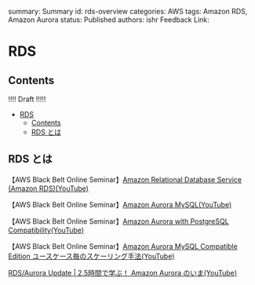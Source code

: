 summary: Summary
id: rds-overview
categories: AWS
tags: Amazon RDS, Amazon Aurora
status: Published
authors: ishr
Feedback Link: 

# RDS
## Contents

!!!! Draft !!!!!
- [RDS](#rds)
  - [Contents](#contents)
  - [RDS とは](#rds-とは)
## RDS とは



【AWS Black Belt Online Seminar】[Amazon Relational Database Service (Amazon RDS)(YouTube)](https://youtu.be/nDme-ET-_EY)

【AWS Black Belt Online Seminar】[Amazon Aurora MySQL(YouTube)](https://youtu.be/VerVNchaqVY)

【AWS Black Belt Online Seminar】[Amazon Aurora with PostgreSQL Compatibility(YouTube)](https://youtu.be/oJqIzHIMh7Q)

【AWS Black Belt Online Seminar】[Amazon Aurora MySQL Compatible Edition ユースケース毎のスケーリング手法(YouTube)](https://youtu.be/9KQkskyP930)


[RDS/Aurora Update | 2.5時間で学ぶ！ Amazon Aurora のいま(YouTube)](https://youtu.be/8uPU2T5Xj9E)
